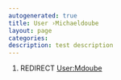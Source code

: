 ```yaml
---
autogenerated: true
title: User ›Michaeldoube
layout: page
categories: 
description: test description
---
```


1.  REDIRECT [User:Mdoube](User_Mdoube)
